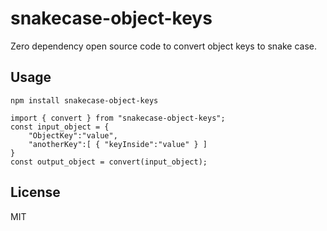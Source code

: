 # snakecase-object-keys
Zero dependency open source code to convert object keys to snake case.

Usage
-----
```
npm install snakecase-object-keys

import { convert } from "snakecase-object-keys";
const input_object = {
    "ObjectKey":"value",
    "anotherKey":[ { "keyInside":"value" } ]
}
const output_object = convert(input_object);

```

License
-------
MIT


